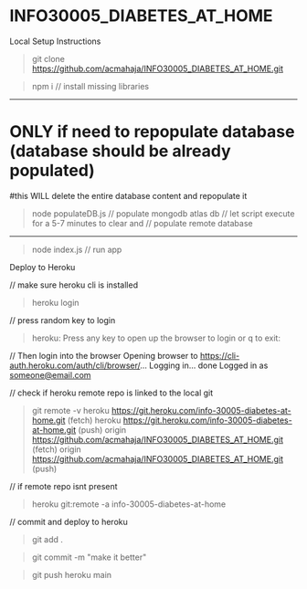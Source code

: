 # INFO30005_DIABETES_AT_HOME

Local Setup Instructions

> git clone https://github.com/acmahaja/INFO30005_DIABETES_AT_HOME.git

> npm i // install missing libraries

-----------------
# ONLY if need to repopulate database (database should be already populated)
#this WILL delete the entire database content and repopulate it

> node populateDB.js // populate mongodb atlas db
                   // let script execute for a 5-7 minutes to clear and 
                   // populate remote database
-----------------

> node index.js // run app

Deploy to Heroku 

// make sure heroku cli is installed

> heroku login

// press random key to login
> heroku: Press any key to open up the browser to login or q to exit: 

// Then login into the browser
Opening browser to https://cli-auth.heroku.com/auth/cli/browser/...
Logging in... done
Logged in as someone@email.com

// check if heroku remote repo is linked to the local git
> git remote -v
heroku  https://git.heroku.com/info-30005-diabetes-at-home.git (fetch)
heroku  https://git.heroku.com/info-30005-diabetes-at-home.git (push)
origin  https://github.com/acmahaja/INFO30005_DIABETES_AT_HOME.git (fetch)
origin  https://github.com/acmahaja/INFO30005_DIABETES_AT_HOME.git (push)

// if remote repo isnt present
> heroku git:remote -a info-30005-diabetes-at-home

// commit and deploy to heroku
> git add .

> git commit -m "make it better"

> git push heroku main
